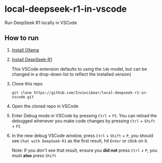 # local-deepseek-r1-in-vscode
Run DeepSeek R1 locally in VSCode

## How to run
1. [Install Ollama](https://ollama.com/download)
1. [Install DeepSeek-R1](https://ollama.com/library/deepseek-r1)

    This VSCode extension defaults to using the `14b` model, but can be changed in a drop-down list to reflect the installed version)
1. Clone this repo

    `git clone https://github.com/Invincibear/local-deepseek-r1-in-vscode.git`
1. Open the cloned repo in VSCode
1. Enter Debug mode in VSCode by pressing `Ctrl` + `F5`. You can reload the debugged whenever you make code changes by pressing `Ctrl` + `Shift` + `F5`
1. In the new debug VSCode window, press `Ctrl` + `Shift` + `P`, you should see `Chat with DeepSeek-R1` as the first result, hit `Enter` or click on it.

    Note: If you don't see that result, ensure you **did not** press `Ctrl` + `P`, you must **also** press `Shift`

